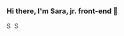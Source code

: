 ### Hi there, I'm Sara, jr. front-end  👋

<a href="https://www.linkedin.com/in/saramartara/">
  <img align="left" alt="Sara's Linkdein" width="15px" src="https://cdn.jsdelivr.net/npm/simple-icons@v3/icons/linkedin.svg" />
</a>
<a href="https://github.com/saramartara">
  <img align="left" alt="Sara's Github" width="15px" src="https://cdn.jsdelivr.net/npm/simple-icons@v3/icons/github.svg" />
</a>

<!--
**saramartara/saramartara** is a ✨ _special_ ✨ repository because its `README.md` (this file) appears on your GitHub profile.
<a href="mailto:saramartinezargon@gmail.com">
  <img align "left" alt="Sara's Email" width="15px" src="https://cdn.jsdelivr.net/npm/simple-icons@v3/icons/mail.svg" />
</a>

[![Github](https://img.shields.io/badge/-Github-000?style=flat&logo=Github&logoColor=white)](https://github.com/saramartara)
[![Linkedin](https://img.shields.io/badge/-LinkedIn-blue?style=flat&logo=Linkedin&logoColor=white)](https://www.linkedin.com/in/saramartara/)
[![Gmail](https://img.shields.io/badge/-Gmail-c14438?style=flat&logo=Gmail&logoColor=white)](mailto:saramartinezaragon@gmail.com)

Here are some ideas to get you started:

- 🔭 I’m currently working on ...
- 🌱 I’m currently learning ...
- 👯 I’m looking to collaborate on ...
- 🤔 I’m looking for help with ...
- 💬 Ask me about ...
- 📫 How to reach me: 
  [email](mailto:saramartinezaragon@gmail.com)
  [linkedin](https://www.linkedin.com/in/saramartara/)
- 😄 Pronouns: ...
- ⚡ Fun fact: ...
-->

